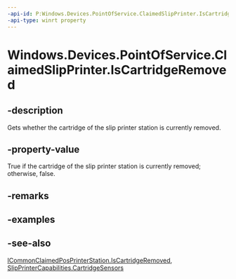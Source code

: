 ```yaml
---
-api-id: P:Windows.Devices.PointOfService.ClaimedSlipPrinter.IsCartridgeRemoved
-api-type: winrt property
---
```


<!-- Property syntax
public bool IsCartridgeRemoved { get; }
-->

# Windows.Devices.PointOfService.ClaimedSlipPrinter.IsCartridgeRemoved

## -description
Gets whether the cartridge of the slip printer station is currently removed.

## -property-value
True if the cartridge of the slip printer station is currently removed; otherwise, false.

## -remarks

## -examples

## -see-also
[ICommonClaimedPosPrinterStation.IsCartridgeRemoved](icommonclaimedposprinterstation_iscartridgeremoved.md), [SlipPrinterCapabilities.CartridgeSensors](slipprintercapabilities_cartridgesensors.md)